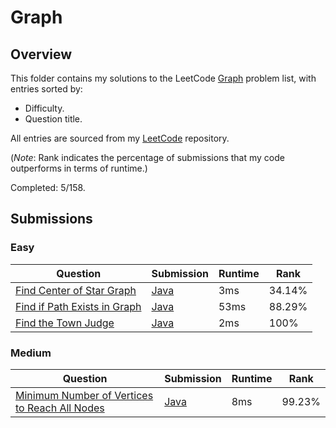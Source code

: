 # Graph

## Overview
This folder contains my solutions to the LeetCode [Graph](https://leetcode.com/problem-list/graph/) problem list,
with entries sorted by:
- Difficulty.
- Question title.

All entries are sourced from my [LeetCode](https://github.com/shumarb/leetcode) repository.

(*Note*: Rank indicates the percentage of submissions that my code outperforms in terms of runtime.)

Completed: 5/158.

## Submissions
### Easy
| Question                                                                                                | Submission                                                                                           | Runtime | Rank   |
|---------------------------------------------------------------------------------------------------------|------------------------------------------------------------------------------------------------------|---------|--------|
| [Find Center of Star Graph](https://leetcode.com/problems/find-center-of-star-graph/description/)       | [Java](https://github.com/shumarb/leetcode/blob/main/submissions/FindCenterOfStarGraph.java)    | 3ms     | 34.14% |
| [Find if Path Exists in Graph](https://leetcode.com/problems/find-if-path-exists-in-graph/description/) | [Java](https://github.com/shumarb/leetcode/blob/main/submissions/FindIfPathExistsInG-raph.java) | 53ms    | 88.29% |
| [Find the Town Judge](https://leetcode.com/problems/find-the-town-judge/description/)                   | [Java](https://github.com/shumarb/leetcode/blob/main/submissions/FindTheTownJudge.java)         | 2ms     | 100%   |

### Medium
| Question                                                                                                                                  | Submission                                                                                                         | Runtime | Rank   |
|-------------------------------------------------------------------------------------------------------------------------------------------|--------------------------------------------------------------------------------------------------------------------|---------|--------|
| [Minimum Number of Vertices to Reach All Nodes](https://leetcode.com/problems/minimum-number-of-vertices-to-reach-all-nodes/description/) | [Java](https://github.com/shumarb/leetcode/blob/main/submissions/MinimumNumberOfVerticesToReachAllNodes.java) | 8ms     | 99.23% |
